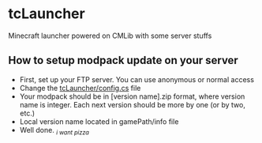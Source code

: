 # tcLauncher

Minecraft launcher powered on CMLib with some server stuffs


## How to setup modpack update on your server
+ First, set up your FTP server. You can use anonymous or normal access
+ Change the [tcLauncher/config.cs](https://github.com/dkrsk/tcLauncher/blob/master/tcLauncher/config.cs) file
+ Your modpack should be in [version name].zip format, where version name is integer. Each next version should be more by one (or by two, etc.)
+ Local version name located in gamePath/info file
+ Well done. <sub>*i want pizza*</sub>
